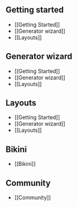 ## Getting started
* [[Getting Started]]
* [[Generator wizard]]
* [[Layouts]]

## Generator wizard
* [[Getting Started]]
* [[Generator wizard]]
* [[Layouts]]

## Layouts
* [[Getting Started]]
* [[Generator wizard]]
* [[Layouts]]

## Bikini
* [[Bikini]]

## Community
* [[Community]]